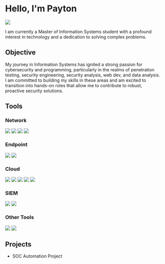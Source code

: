 # Hello, I'm Payton
<a href="https://linkedin.com"><img src="https://img.shields.io/badge/-LinkedIn-0072b1?&style=for-the-badge&logo=linkedin&logoColor=white" /></a>


I am currently a Master of Information Systems student with a profound interest in technology and a dedication to solving complex problems.

## Objective

My journey in Information Systems has ignited a strong passion for cybersecurity and programming, particularly in the realms of penetration testing, security engineering, security analysis, web dev, and data analysis. I am committed to building my skills in these areas and am excited to transition into hands-on roles that allow me to contribute to robust, proactive security solutions.
<!--
## Skills

| Skill                                         | Associated Project         |
|-----------------------------------------------|----------------------------|
| SIEM Implementation and Log Analysis          | <a href="https://google.com">Detection Lab</a>|
| Network Traffic Monitoring and Attack Detection | <a href="https://google.com">Detection Lab</a>|
| Security Automation with Shuffle SOAR         | SOC Automation Lab|
| Incident Response Planning and Execution      | SOC Automation Lab|
| Case Management with TheHive                  | SOC Automation Lab|
| Scripting and Automation for Threat Mitigation | SOC Automation Lab|
-->

## Tools

### Network
<div>
    <img src="https://img.shields.io/badge/-Wireshark-1679A7?&style=for-the-badge&logo=Wireshark&logoColor=white" />
    <img src="https://img.shields.io/badge/-Nmap-005B5D?style=for-the-badge&logo=Nmap&logoColor=white" />
    <img src="https://img.shields.io/badge/-pfSense-223860?style=for-the-badge&logo=pfSense&logoColor=white" />
    <img src="https://img.shields.io/badge/-Suricata-5B2D71?style=for-the-badge&logo=suricata&logoColor=white" />
</div>

### Endpoint
<div>
    <img src="https://img.shields.io/badge/-Sysmon-00A4EF?style=for-the-badge&logo=Microsoft&logoColor=white" />
    <img src="https://img.shields.io/badge/-OSSEC-003D99?style=for-the-badge&logo=ossec&logoColor=white" />
</div>

### Cloud
<div>
  <img src="https://img.shields.io/badge/-Elastic_Stack-00A3E0?style=for-the-badge&logo=Elastic&logoColor=white" />
  <img src="https://img.shields.io/badge/-AWS_CloudTrail-FF9900?style=for-the-badge&logo=Amazon-AWS&logoColor=white" />
  <img src="https://img.shields.io/badge/-Amazon_EC2-FF9900?&style=for-the-badge&logo=Amazon-EC2&logoColor=white" />
  <img src="https://img.shields.io/badge/-Amazon_S3-569A31?&style=for-the-badge&logo=Amazon-S3&logoColor=white" />
  <img src="https://img.shields.io/badge/-Amazon_RDS-527FFF?&style=for-the-badge&logo=Amazon-RDS&logoColor=white" />
</div>

### SIEM
<div>
    <img src="https://img.shields.io/badge/-Splunk-000000?&style=for-the-badge&logo=Splunk&logoColor=white" />
    <img src="https://img.shields.io/badge/-Graylog-00B4F0?style=for-the-badge&logo=Graylog&logoColor=white" />
</div>

### Other Tools
<div>
    <img src="https://img.shields.io/badge/-Snort-FF0000?style=for-the-badge&logo=Snort&logoColor=white" />
    <img src="https://img.shields.io/badge/-Metasploit-5E0F26?style=for-the-badge&logo=Metasploit&logoColor=white" />
</div>

<!--
## Certifications
[Provide certifications that you have obtained. Use ChatGPT to help create the link - Remove this afterwards]]
<div>
<img src="https://img.shields.io/badge/-Security%2B-FF0000?&style=for-the-badge&logo=CompTIA&logoColor=white" />
<img src="https://img.shields.io/badge/-Network%2B-007ACC?&style=for-the-badge&logo=CompTIA&logoColor=white" />
<img src="https://img.shields.io/badge/-A%2B-4D4D4D?&style=for-the-badge&logo=CompTIA&logoColor=white" />
<img src="https://img.shields.io/badge/-CDSA-006400?&style=for-the-badge&logoColor=white" />
<img src="https://img.shields.io/badge/-CCD-000080?&style=for-the-badge&logoColor=white" />
</div>
-->

## Projects
- SOC Automation Project
